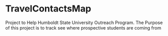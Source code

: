 # TravelContactsMap
Project to Help Humboldt State University Outreach Program.
The Purpose of this project is to track see where prospective students are coming from


